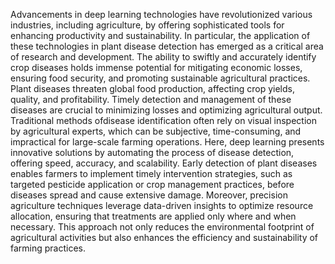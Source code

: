 Advancements in deep learning technologies have revolutionized various industries, including agriculture, by offering sophisticated tools for enhancing productivity and sustainability. In particular, the application of these technologies in plant disease detection has emerged as a critical area of research and development. The ability to swiftly and accurately identify crop diseases holds immense potential for mitigating economic losses, ensuring food security, and promoting sustainable agricultural practices. 
Plant diseases threaten global food production, affecting crop yields, quality, and profitability. Timely detection and management of these diseases are crucial to minimizing losses and optimizing agricultural output. Traditional methods ofdisease identification often rely on visual inspection by agricultural experts, which can be subjective, time-consuming, and impractical for large-scale farming operations. Here, deep learning presents innovative 
solutions by automating the process of disease detection, offering speed, accuracy, and scalability. 
Early detection of plant diseases enables farmers to implement timely intervention strategies, such as targeted pesticide application or crop management practices, before diseases spread and cause extensive damage. Moreover, precision agriculture techniques leverage data-driven insights to optimize resource allocation, ensuring that treatments are applied only where and when necessary. This approach not only reduces the environmental footprint of agricultural activities but also enhances the efficiency and sustainability of farming practices.

